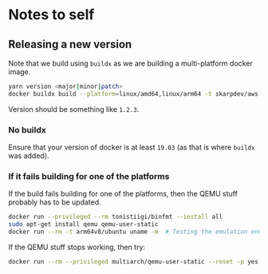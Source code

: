 # Notes to self

## Releasing a new version

Note that we build using `buildx` as we are building a multi-platform docker image.

```sh
yarn version <major|minor|patch>
docker buildx build --platform=linux/amd64,linux/arm64 -t skarpdev/aws-secrets-manager-emulator:<version> --push .
```

Version should be something like `1.2.3`.

### No buildx

Ensure that your version of docker is at least `19.03` (as that is where `buildx` was added).


### If it fails building for one of the platforms

If the build fails building for one of the platforms, then the QEMU stuff probably has to be updated.

```sh
docker run --privileged --rm tonistiigi/binfmt --install all
sudo apt-get install qemu qemu-user-static
docker run --rm -t arm64v8/ubuntu uname -m  # Testing the emulation environment
```

If the QEMU stuff stops working, then try:

```sh
docker run --rm --privileged multiarch/qemu-user-static --reset -p yes
```
